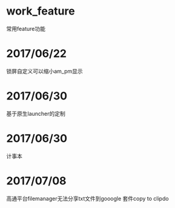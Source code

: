# work_feature
常用feature功能

# 2017/06/22
锁屏自定义可以缩小am_pm显示

# 2017/06/30
基于原生launcher的定制

# 2017/06/30
计事本

# 2017/07/08
高通平台filemanager无法分享txt文件到gooogle 套件copy to clipdo
